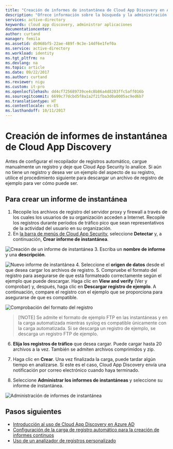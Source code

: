 ```yaml
---
title: "Creación de informes de instantánea de Cloud App Discovery en Azure Active Directory | Microsoft Docs"
description: "Ofrece información sobre la búsqueda y la administración de aplicaciones con Cloud App Discovery, sobre cuáles son los beneficios y sobre cómo funciona."
services: active-directory
keywords: cloud app discovery, administrar aplicaciones
documentationcenter: 
author: curtand
manager: femila
ms.assetid: db968bf5-22ae-489f-9c3e-14df6e1fef0a
ms.service: active-directory
ms.workload: identity
ms.tgt_pltfrm: na
ms.devlang: na
ms.topic: article
ms.date: 09/22/2017
ms.author: curtand
ms.reviewer: nigu
ms.custom: it-pro
ms.openlocfilehash: dd4cf725689739ce4c8b86a4d8203ffc5aff016b
ms.sourcegitcommit: 6699c77dcbd5f8a1a2f21fba3d0a0005ac9ed6b7
ms.translationtype: HT
ms.contentlocale: es-ES
ms.lasthandoff: 10/11/2017
---
```

# <a name="create-cloud-app-discovery-snapshot-reports"></a>Creación de informes de instantánea de Cloud App Discovery

Antes de configurar el recopilador de registros automático, cargue manualmente un registro y deje que Cloud App Security lo analice. Si aún no tiene un registro y desea ver un ejemplo del aspecto de su registro, utilice el procedimiento siguiente para descargar un archivo de registro de ejemplo para ver cómo puede ser.

## <a name="to-create-a-snapshot-report"></a>Para crear un informe de instantánea

1. Recopile los archivos de registro del servidor proxy y firewall a través de los cuales los usuarios de su organización acceden a Internet. Recopile los registros durante períodos de tráfico pico que sean representativos de la actividad del usuario en su organización.
2. En [la barra de menús de Cloud App Security](https://portal.cloudappsecurity.com), seleccione **Detectar** y, a continuación, **Crear informe de instantánea**.
  
  ![Creación de un informe de instantánea](./media/cloudappdiscovery-set-up-snapshots/create-snapshot-command.png)
3. Escriba un **nombre de informe** y una **descripción**.
    
  ![Nuevo informe de instantánea](./media/cloudappdiscovery-set-up-snapshots/create-snapshot-form.png)
4. Seleccione el **origen de datos** desde el que desea cargar los archivos de registro.
5. Compruebe el formato del registro para asegurarse de que está formateado correctamente según el ejemplo que puede descargar. Haga clic en **View and verify** (Ver y comprobar) y, después, haga clic en **Descargar registro de ejemplo**. A continuación, compare el registro con el ejemplo que se proporciona para asegurarse de que es compatible.
  
  ![Comprobación del formato del registro](./media/cloudappdiscovery-set-up-snapshots/create-snapshot-verify.png)
  >  [!NOTE]
  > Se admite el formato de ejemplo FTP en las instantáneas y en la carga automatizada mientras syslog es compatible únicamente con la carga automatizada. Si se descarga un registro de ejemplo, se descarga un registro FTP de ejemplo.
6. **Elija los registros de tráfico** que desea cargar. Puede cargar hasta 20 archivos a la vez. También se admiten archivos comprimidos y zip.
  
7. Haga clic en **Crear**. Una vez finalizada la carga, puede tardar algún tiempo en analizarse. Si este es el caso, Cloud App Discovery envía una notificación por correo electrónico cuando haya terminado.

8. Seleccione **Administrar los informes de instantáneas** y seleccione su informe de instantánea.
  
  ![Administración de informes de instantánea](./media/cloudappdiscovery-set-up-snapshots/create-snapshot-manage.png)

## <a name="next-steps"></a>Pasos siguientes

* [Introducción al uso de Cloud App Discovery en Azure AD](cloudappdiscovery-get-started.md)
* [Configuración de la carga de registro automático para la creación de informes continuos](https://docs.microsoft.com/cloud-app-security/discovery-docker)
* [Uso de un analizador de registros personalizado](https://docs.microsoft.com/cloud-app-security/custom-log-parser)
